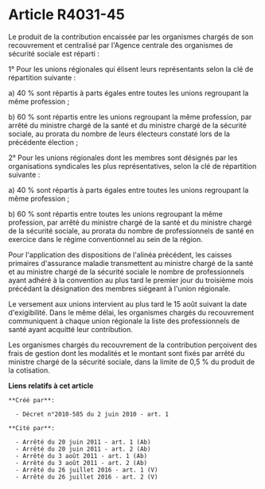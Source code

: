 # Article R4031-45

Le produit de la contribution encaissée par les organismes chargés de son recouvrement et centralisé par l'Agence centrale
des organismes de sécurité sociale est réparti : 

1° Pour les unions régionales qui élisent leurs représentants selon la clé de répartition suivante : 

a) 40 % sont répartis à parts égales entre toutes les unions regroupant la même profession ; 

b) 60 % sont répartis entre les unions regroupant la même profession, par arrêté du ministre chargé de la santé et du
ministre chargé de la sécurité sociale, au prorata du nombre de leurs électeurs constaté lors de la précédente élection ; 

2° Pour les unions régionales dont les membres sont désignés par les organisations syndicales les plus représentatives, selon
la clé de répartition suivante : 

a) 40 % sont répartis à parts égales entre toutes les unions regroupant la même profession ; 

b) 60 % sont répartis entre toutes les unions regroupant la même profession, par arrêté du ministre chargé de la santé et du
ministre chargé de la sécurité sociale, au prorata du nombre de professionnels de santé en exercice dans le régime
conventionnel au sein de la région. 

Pour l'application des dispositions de l'alinéa précédent, les caisses primaires d'assurance maladie transmettent au ministre
chargé de la santé et au ministre chargé de la sécurité sociale le nombre de professionnels ayant adhéré à la convention au
plus tard le premier jour du troisième mois précédant la désignation des membres siégeant à l'union régionale. 

Le versement aux unions intervient au plus tard le 15 août suivant la date d'exigibilité. Dans le même délai, les organismes
chargés du recouvrement communiquent à chaque union régionale la liste des professionnels de santé ayant acquitté leur
contribution. 

Les organismes chargés du recouvrement de la contribution perçoivent des frais de gestion dont les modalités et le montant
sont fixés par arrêté du ministre chargé de la sécurité sociale, dans la limite de 0,5 % du produit de la cotisation.

**Liens relatifs à cet article**

	**Créé par**:

	  - Décret n°2010-585 du 2 juin 2010 - art. 1

	**Cité par**:

	  - Arrêté du 20 juin 2011 - art. 1 (Ab)
	  - Arrêté du 20 juin 2011 - art. 2 (Ab)
	  - Arrêté du 3 août 2011 - art. 1 (Ab)
	  - Arrêté du 3 août 2011 - art. 2 (Ab)
	  - Arrêté du 26 juillet 2016 - art. 1 (V)
	  - Arrêté du 26 juillet 2016 - art. 2 (V)
